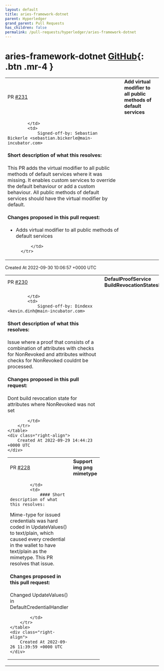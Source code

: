 ```yaml
---
layout: default
title: aries-framework-dotnet
parent: Hyperledger
grand_parent: Pull Requests
has_children: false
permalink: /pull-requests/hyperledger/aries-framework-dotnet
---
```


# aries-framework-dotnet <span class="fs-3 right-align">[GitHub](https://github.com/hyperledger/aries-framework-dotnet){: .btn .mr-4 }</span>


<div>
    <table>
        <tr>
            <td>
                PR <a href="https://github.com/hyperledger/aries-framework-dotnet/pull/231" class=".btn">#231</a>
            </td>
            <td>
                <b>
                    Add virtual modifier to all public methods of default services
                </b>
            </td>
        </tr>
        <tr>
            <td>
                
            </td>
            <td>
                Signed-off-by: Sebastian Bickerle <sebastian.bickerle@main-incubator.com>

#### Short description of what this resolves:

This PR adds the virtual modifier to all public methods of default services where it was missing. It enables custom services to override the default behaviour or add a custom behaviour. All public methods of default services should have the virtual modifier by default.

#### Changes proposed in this pull request:

- Adds virtual modifier to all public methods of default services

            </td>
        </tr>
    </table>
    <div class="right-align">
        Created At 2022-09-30 10:06:57 +0000 UTC
    </div>
</div>

<div>
    <table>
        <tr>
            <td>
                PR <a href="https://github.com/hyperledger/aries-framework-dotnet/pull/230" class=".btn">#230</a>
            </td>
            <td>
                <b>
                    DefaulProofService BuildRevocationStatesFix
                </b>
            </td>
        </tr>
        <tr>
            <td>
                
            </td>
            <td>
                Signed-off-by: Dindexx <kevin.dinh@main-incubator.com>

#### Short description of what this resolves:

Issue where a proof that consists of a combination of attributes with checks for NonRevoked and attributes without checks for NonRevoked couldnt be processed.

#### Changes proposed in this pull request:

Dont build revocation state for attributes where NonRevoked was not set

            </td>
        </tr>
    </table>
    <div class="right-align">
        Created At 2022-09-29 14:44:23 +0000 UTC
    </div>
</div>

<div>
    <table>
        <tr>
            <td>
                PR <a href="https://github.com/hyperledger/aries-framework-dotnet/pull/228" class=".btn">#228</a>
            </td>
            <td>
                <b>
                    Support img png mimetype
                </b>
            </td>
        </tr>
        <tr>
            <td>
                
            </td>
            <td>
                #### Short description of what this resolves:
Mime-type for issued credentials was hard coded in UpdateValues() to text/plain, which caused every credential in the wallet to have text/plain as the mimetype. This PR resolves that issue.

#### Changes proposed in this pull request:

Changed UpdateValues() in DefaultCredentialHandler

            </td>
        </tr>
    </table>
    <div class="right-align">
        Created At 2022-09-26 11:39:59 +0000 UTC
    </div>
</div>

